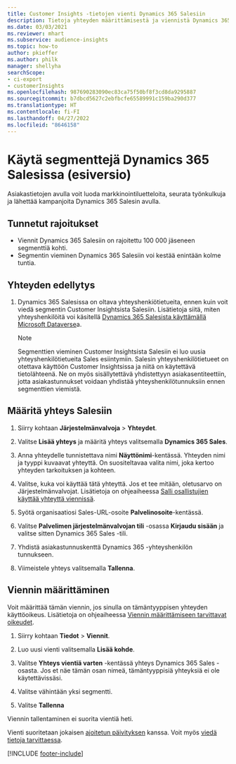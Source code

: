 ```yaml
---
title: Customer Insights -tietojen vienti Dynamics 365 Salesiin
description: Tietoja yhteyden määrittämisestä ja viennistä Dynamics 365 Salesiin.
ms.date: 03/03/2021
ms.reviewer: mhart
ms.subservice: audience-insights
ms.topic: how-to
author: pkieffer
ms.author: philk
manager: shellyha
searchScope:
- ci-export
- customerInsights
ms.openlocfilehash: 987690283090ec83ca75f50bf8f3cd8da9295887
ms.sourcegitcommit: b7dbcd5627c2ebfbcfe65589991c159ba290d377
ms.translationtype: HT
ms.contentlocale: fi-FI
ms.lasthandoff: 04/27/2022
ms.locfileid: "8646158"
---
```

# <a name="use-segments-in-dynamics-365-sales-preview"></a>Käytä segmenttejä Dynamics 365 Salesissa (esiversio)



Asiakastietojen avulla voit luoda markkinointiluetteloita, seurata työnkulkuja ja lähettää kampanjoita Dynamics 365 Salesin avulla.

## <a name="known-limitations"></a>Tunnetut rajoitukset

- Viennit Dynamics 365 Salesiin on rajoitettu 100 000 jäseneen segmenttiä kohti.
- Segmentin vieminen Dynamics 365 Salesiin voi kestää enintään kolme tuntia. 

## <a name="prerequisite-for-connection"></a>Yhteyden edellytys

1. Dynamics 365 Salesissa on oltava yhteyshenkiötietueita, ennen kuin voit viedä segmentin Customer Insightsista Salesiin. Lisätietoja siitä, miten yhteyshenkilöitä voi käsitellä [Dynamics 365 Salesista käyttämällä Microsoft Dataverse](connect-dataverse-managed-lake.md)a.

   > [!NOTE]
   > Segmenttien vieminen Customer Insightsista Salesiin ei luo uusia yhteyshenkilötietueita Sales esiintymiin. Salesin yhteyshenkilötietueet on otettava käyttöön Customer Insightsissa ja niitä on käytettävä tietolähteenä. Ne on myös sisällytettävä yhdistettyyn asiakasentiteettiin, jotta asiakastunnukset voidaan yhdistää yhteyshenkilötunnuksiin ennen segmenttien viemistä.

## <a name="set-up-the-connection-to-sales"></a>Määritä yhteys Salesiin

1. Siirry kohtaan **Järjestelmänvalvoja** > **Yhteydet**.

1. Valitse **Lisää yhteys** ja määritä yhteys valitsemalla **Dynamics 365 Sales**.

1. Anna yhteydelle tunnistettava nimi **Näyttönimi**-kentässä. Yhteyden nimi ja tyyppi kuvaavat yhteyttä. On suositeltavaa valita nimi, joka kertoo yhteyden tarkoituksen ja kohteen.

1. Valitse, kuka voi käyttää tätä yhteyttä. Jos et tee mitään, oletusarvo on Järjestelmänvalvojat. Lisätietoja on ohjeaiheessa [Salli osallistujien käyttää yhteyttä viennissä](connections.md#allow-contributors-to-use-a-connection-for-exports).

1. Syötä organisaatiosi Sales-URL-osoite **Palvelinosoite**-kentässä.

1. Valitse **Palvelimen järjestelmänvalvojan tili** -osassa **Kirjaudu sisään** ja valitse sitten Dynamics 365 Sales -tili.

1. Yhdistä asiakastunnuskenttä Dynamics 365 -yhteyshenkilön tunnukseen.

1. Viimeistele yhteys valitsemalla **Tallenna**. 

## <a name="configure-an-export"></a>Viennin määrittäminen

Voit määrittää tämän viennin, jos sinulla on tämäntyyppisen yhteyden käyttöoikeus. Lisätietoja on ohjeaiheessa [Viennin määrittämiseen tarvittavat oikeudet](export-destinations.md#set-up-a-new-export).

1. Siirry kohtaan **Tiedot** > **Viennit**.

1. Luo uusi vienti valitsemalla **Lisää kohde**.

1. Valitse **Yhteys vientiä varten** -kentässä yhteys Dynamics 365 Sales -osasta. Jos et näe tämän osan nimeä, tämäntyyppisiä yhteyksiä ei ole käytettävissäsi.

1. Valitse vähintään yksi segmentti.

1. Valitse **Tallenna**

Viennin tallentaminen ei suorita vientiä heti.

Vienti suoritetaan jokaisen [ajoitetun päivityksen](system.md#schedule-tab) kanssa. Voit myös [viedä tietoja tarvittaessa](export-destinations.md#run-exports-on-demand). 

[!INCLUDE [footer-include](includes/footer-banner.md)]
